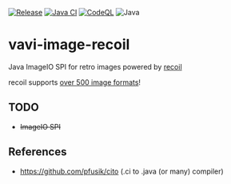[![Release](https://jitpack.io/v/vavi-image-recoil/${artifactId}.svg)](https://jitpack.io/#vavi-image-recoil/${artifactId})
[![Java CI](https://github.com/vavi-image-recoil/${artifactId}/actions/workflows/maven.yml/badge.svg)](https://github.com/vavi-image-recoil/${artifactId}/actions/workflows/maven.yml)
[![CodeQL](https://github.com/vavi-image-recoil/${artifactId}/actions/workflows/codeql.yml/badge.svg)](https://github.com/vavi-image-recoil/${artifactId}/actions/workflows/codeql-analysis.yml)
![Java](https://img.shields.io/badge/Java-8-b07219)

# vavi-image-recoil

Java ImageIO SPI for retro images powered by [recoil](https://sourceforge.net/projects/recoil/)

recoil supports [over 500 image formats](https://recoil.sourceforge.net/formats.html)!

## TODO

 * ~~ImageIO SPI~~

## References

 * https://github.com/pfusik/cito (.ci to .java (or many) compiler)